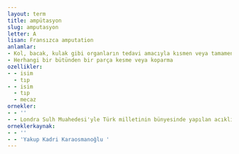```yaml
---
layout: term
title: ampütasyon
slug: amputasyon
letter: A
lisan: Fransızca amputation
anlamlar:
- Kol, bacak, kulak gibi organların tedavi amacıyla kısmen veya tamamen kesilip çıkartılması
- Herhangi bir bütünden bir parça kesme veya koparma
ozellikler:
- - isim
  - tıp
- - isim
  - tıp
  - mecaz
ornekler:
- - ''
- - Londra Sulh Muahedesi'yle Türk milletinin bünyesinde yapılan acıklı ampütasyonun canhıraş ızdırabını avutmak için burada halka bir avuç afyon hazırlamakla meşguldürler.
orneklerkaynak:
- - ''
- - 'Yakup Kadri Karaosmanoğlu '
---
```

